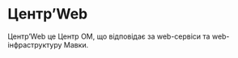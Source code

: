 # ЦентрʼWeb

<subject>ЦентрʼWeb</subject> <keyword>це</keyword> <subject>Центр ОМ</subject>, що відповідає за web-сервіси <keyword>
та</keyword>
web-інфраструктуру <subject>Мавки</subject>.
